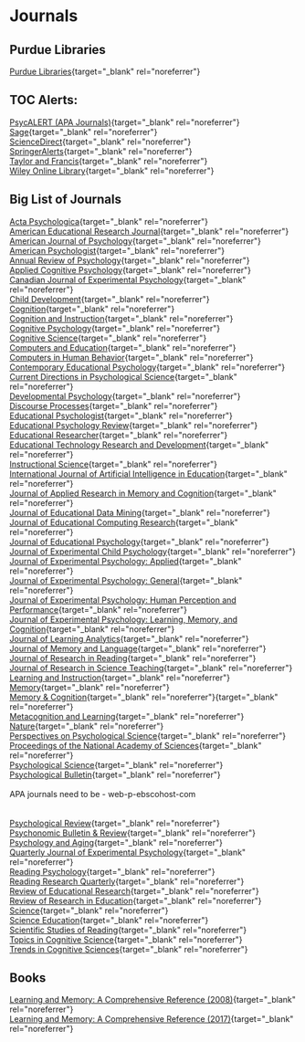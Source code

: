 # Journals

## Purdue Libraries

[Purdue Libraries](https://www.lib.purdue.edu/){target="_blank" rel="noreferrer"}

## TOC Alerts:

[PsycALERT (APA Journals)](http://psycalert.apa.org/){target="_blank" rel="noreferrer"}<br>
[Sage](http://online.sagepub.com/cgi/alerts){target="_blank" rel="noreferrer"}<br>
[ScienceDirect](http://www.sciencedirect.com/science/alerts){target="_blank" rel="noreferrer"}<br>
[SpringerAlerts](https://www.springer.com/gp){target="_blank" rel="noreferrer"}<br>
[Taylor and Francis](https://help.tandfonline.com/s/article/How-do-I-set-up-an-alert){target="_blank" rel="noreferrer"}<br>
[Wiley Online Library](http://onlinelibrary.wiley.com/myprofile/alertManager){target="_blank" rel="noreferrer"}<br>

## Big List of Journals

[Acta Psychologica](http://www.sciencedirect.com.ezproxy.lib.purdue.edu/science/journal/00016918){target="_blank" rel="noreferrer"}<br>
[American Educational Research Journal](http://aer.sagepub.com.ezproxy.lib.purdue.edu/content/by/year){target="_blank" rel="noreferrer"}<br>
[American Journal of Psychology](http://www.jstor.org.ezproxy.lib.purdue.edu/journal/amerjpsyc){target="_blank" rel="noreferrer"}<br>
[American Psychologist](https://psycnet.apa.org/PsycARTICLES/journal/amp/76/8){target="_blank" rel="noreferrer"}<br>
[Annual Review of Psychology](http://www.annualreviews.org.ezproxy.lib.purdue.edu/loi/psych){target="_blank" rel="noreferrer"}<br>
[Applied Cognitive Psychology](http://onlinelibrary.wiley.com.ezproxy.lib.purdue.edu/journal/10.1002/(ISSN)1099-0720){target="_blank" rel="noreferrer"}<br>
[Canadian Journal of Experimental Psychology](https://www.apa.org/pubs/journals/cep){target="_blank" rel="noreferrer"}<br>
[Child Development](http://onlinelibrary.wiley.com.ezproxy.lib.purdue.edu/journal/10.1111/(ISSN)1467-8624){target="_blank" rel="noreferrer"}<br>
[Cognition](http://www.sciencedirect.com.ezproxy.lib.purdue.edu/science/journal/00100277){target="_blank" rel="noreferrer"}<br>
[Cognition and Instruction](http://www-tandfonline-com.ezproxy.lib.purdue.edu/loi/hcgi20){target="_blank" rel="noreferrer"}<br>
[Cognitive Psychology](http://www.sciencedirect.com.ezproxy.lib.purdue.edu/science/journal/00100285){target="_blank" rel="noreferrer"}<br>
[Cognitive Science](http://onlinelibrary.wiley.com.ezproxy.lib.purdue.edu/journal/10.1111/(ISSN)1551-6709){target="_blank" rel="noreferrer"}<br>
[Computers and Education](http://www.sciencedirect.com.ezproxy.lib.purdue.edu/science/journal/03601315){target="_blank" rel="noreferrer"}<br>
[Computers in Human Behavior](http://www.sciencedirect.com.ezproxy.lib.purdue.edu/science/journal/07475632){target="_blank" rel="noreferrer"}<br>
[Contemporary Educational Psychology](http://www.sciencedirect.com.ezproxy.lib.purdue.edu/science/journal/0361476X){target="_blank" rel="noreferrer"}<br>
[Current Directions in Psychological Science](http://cdp.sagepub.com.ezproxy.lib.purdue.edu/content/by/year){target="_blank" rel="noreferrer"}<br>
[Developmental Psychology](https://www.apa.org/pubs/journals/dev){target="_blank" rel="noreferrer"}<br>
[Discourse Processes](http://www-tandfonline-com.ezproxy.lib.purdue.edu/loi/hdsp20){target="_blank" rel="noreferrer"}<br>
[Educational Psychologist](http://www-tandfonline-com.ezproxy.lib.purdue.edu/loi/hedp20){target="_blank" rel="noreferrer"}<br>
[Educational Psychology Review](http://link.springer.com.ezproxy.lib.purdue.edu/journal/volumesAndIssues/10648){target="_blank" rel="noreferrer"}<br>
[Educational Researcher](http://edr.sagepub.com.ezproxy.lib.purdue.edu/content/by/year){target="_blank" rel="noreferrer"}<br>
[Educational Technology Research and Development](http://link.springer.com.ezproxy.lib.purdue.edu/journal/volumesAndIssues/11423){target="_blank" rel="noreferrer"}<br>
[Instructional Science](http://link.springer.com.ezproxy.lib.purdue.edu/journal/volumesAndIssues/11251){target="_blank" rel="noreferrer"}<br>
[International Journal of Artificial Intelligence in Education](http://link.springer.com.ezproxy.lib.purdue.edu/journal/volumesAndIssues/40593){target="_blank" rel="noreferrer"}<br>
[Journal of Applied Research in Memory and Cognition](http://www.sciencedirect.com.ezproxy.lib.purdue.edu/science/journal/22113681){target="_blank" rel="noreferrer"}<br>
[Journal of Educational Data Mining](https://educationaldatamining.org/){target="_blank" rel="noreferrer"}<br>
[Journal of Educational Computing Research](https://journals.sagepub.com/home/jec){target="_blank" rel="noreferrer"}<br>
[Journal of Educational Psychology](https://www.apa.org/pubs/journals/edu){target="_blank" rel="noreferrer"}<br>
[Journal of Experimental Child Psychology](http://www.sciencedirect.com.ezproxy.lib.purdue.edu/science/journal/00220965){target="_blank" rel="noreferrer"}<br>
[Journal of Experimental Psychology: Applied](https://www.apa.org/pubs/journals/xap){target="_blank" rel="noreferrer"}<br>
[Journal of Experimental Psychology: General](https://www.apa.org/pubs/journals/xge){target="_blank" rel="noreferrer"}<br>
[Journal of Experimental Psychology: Human Perception and Performance](https://www.apa.org/pubs/journals/xhp){target="_blank" rel="noreferrer"}<br>
[Journal of Experimental Psychology: Learning, Memory, and Cognition](https://www.apa.org/pubs/journals/xlm){target="_blank" rel="noreferrer"}<br>
[Journal of Learning Analytics](http://learning-analytics.info/){target="_blank" rel="noreferrer"}<br>
[Journal of Memory and Language](http://www.sciencedirect.com.ezproxy.lib.purdue.edu/science/journal/0749596X){target="_blank" rel="noreferrer"}<br>
[Journal of Research in Reading](http://onlinelibrary.wiley.com.ezproxy.lib.purdue.edu/journal/10.1111/(ISSN)1467-9817){target="_blank" rel="noreferrer"}<br>
[Journal of Research in Science Teaching](http://onlinelibrary.wiley.com.ezproxy.lib.purdue.edu/journal/10.1002/(ISSN)1098-2736){target="_blank" rel="noreferrer"}<br>
[Learning and Instruction](http://www.sciencedirect.com.ezproxy.lib.purdue.edu/science/journal/09594752){target="_blank" rel="noreferrer"}<br>
[Memory](http://www-tandfonline-com.ezproxy.lib.purdue.edu/loi/pmem20){target="_blank" rel="noreferrer"}<br>
[Memory & Cognition](http://link.springer.com.ezproxy.lib.purdue.edu/journal/volumesAndIssues/13421){target="_blank" rel="noreferrer"}{target="_blank" rel="noreferrer"}<br>
[Metacognition and Learning](https://www.springer.com/journal/11409){target="_blank" rel="noreferrer"}<br>
[Nature](http://www.nature.com.ezproxy.lib.purdue.edu/nature/archive/index.html){target="_blank" rel="noreferrer"}<br>
[Perspectives on Psychological Science](http://pps.sagepub.com.ezproxy.lib.purdue.edu/content/by/year){target="_blank" rel="noreferrer"}<br>
[Proceedings of the National Academy of Sciences](http://www.pnas.org.ezproxy.lib.purdue.edu/content/by/year){target="_blank" rel="noreferrer"}<br>
[Psychological Science](http://pss.sagepub.com.ezproxy.lib.purdue.edu/content/by/year){target="_blank" rel="noreferrer"}<br>
[Psychological Bulletin](https://www.apa.org/pubs/journals/bul){target="_blank" rel="noreferrer"}<br>
<br>
APA journals need to be - web-p-ebscohost-com<br>
<br>
<br>
[Psychological Review](https://www.apa.org/pubs/journals/rev){target="_blank" rel="noreferrer"}<br>
[Psychonomic Bulletin & Review](http://link.springer.com.ezproxy.lib.purdue.edu/journal/volumesAndIssues/13423){target="_blank" rel="noreferrer"}<br>
[Psychology and Aging](https://www.apa.org/pubs/journals/pag){target="_blank" rel="noreferrer"}<br>
[Quarterly Journal of Experimental Psychology](http://www-tandfonline-com.ezproxy.lib.purdue.edu/loi/pqje20){target="_blank" rel="noreferrer"}<br>
[Reading Psychology](http://www-tandfonline-com.ezproxy.lib.purdue.edu/loi/urpy20){target="_blank" rel="noreferrer"}<br>
[Reading Research Quarterly](https://ila.onlinelibrary.wiley.com/journal/19362722){target="_blank" rel="noreferrer"}<br>
[Review of Educational Research](http://rer.sagepub.com.ezproxy.lib.purdue.edu/content/by/year){target="_blank" rel="noreferrer"}<br>
[Review of Research in Education](http://rre.sagepub.com.ezproxy.lib.purdue.edu/content/by/year){target="_blank" rel="noreferrer"}<br>
[Science](http://science.sciencemag.org.ezproxy.lib.purdue.edu/content/by/year){target="_blank" rel="noreferrer"}<br>
[Science Education](http://onlinelibrary.wiley.com.ezproxy.lib.purdue.edu/journal/10.1002/(ISSN)1098-237X){target="_blank" rel="noreferrer"}<br>
[Scientific Studies of Reading](http://www-tandfonline-com.ezproxy.lib.purdue.edu/loi/hssr20){target="_blank" rel="noreferrer"}<br>
[Topics in Cognitive Science](http://onlinelibrary.wiley.com.ezproxy.lib.purdue.edu/journal/10.1111/(ISSN)1756-8765){target="_blank" rel="noreferrer"}<br>
[Trends in Cognitive Sciences](http://www.sciencedirect.com.ezproxy.lib.purdue.edu/science/journal/13646613){target="_blank" rel="noreferrer"}<br>

## Books

[Learning and Memory: A Comprehensive Reference (2008)](https://purdue.primo.exlibrisgroup.com/view/action/uresolver.do?operation=resolveService&package_service_id=26799795910001081&institutionId=1081&customerId=1070){target="_blank" rel="noreferrer"}<br>
[Learning and Memory: A Comprehensive Reference (2017)](https://purdue.primo.exlibrisgroup.com/view/action/uresolver.do?operation=resolveService&package_service_id=26799795900001081&institutionId=1081&customerId=1070){target="_blank" rel="noreferrer"}<br>

